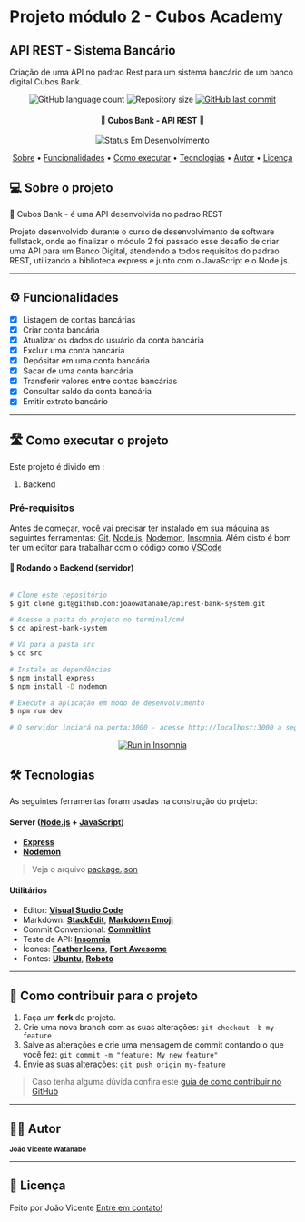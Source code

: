 # Projeto módulo 2 - Cubos Academy
## API REST - Sistema Bancário
Criação de uma API no padrao Rest para um sistema bancário de um banco digital Cubos Bank.

<p align="center">
  <img alt="GitHub language count" src="https://img.shields.io/github/languages/count/joaowatanabe/apirest-bank-system?color=%2304D361">

  <img alt="Repository size" src="https://img.shields.io/github/repo-size/joaowatanabe/apirest-bank-system">
  
  <a href="https://github.com/joaowatanabe/apirest-bank-system/commits/main">
    <img alt="GitHub last commit" src="https://img.shields.io/github/last-commit/joaowatanabe/apirest-bank-system">
  </a>
  
  <!-- <img alt="License" src="https://img.shields.io/badge/license-MIT-brightgreen"> -->
  
 
</p>
<h4 align="center"> 
	🚧 Cubos Bank - API REST 🚧
</h4>

<p align="center">
	<img alt="Status Em Desenvolvimento" src="https://img.shields.io/badge/STATUS-EM%20DESENVOLVIMENTO-green">
	<!-- <img alt="Status Concluído" src="https://img.shields.io/badge/STATUS-CONCLU%C3%8DDO-brightgreen"> -->
</p>

<p align="center">
 <a href="#-sobre-o-projeto">Sobre</a> •
 <a href="#-funcionalidades">Funcionalidades</a> • 
 <a href="#-como-executar-o-projeto">Como executar</a> • 
 <a href="#-tecnologias">Tecnologias</a> • 
 <a href="#-autor">Autor</a> • 
 <a href="#user-content--licença">Licença</a>
</p>


## 💻 Sobre o projeto

📄 Cubos Bank - é uma API desenvolvida no padrao REST 


Projeto desenvolvido durante o curso de desenvolvimento de software fullstack, onde ao finalizar o módulo 2 foi passado esse desafio de criar uma API para um Banco Digital, atendendo a todos requisitos do padrao REST, utilizando a biblioteca express e junto com o JavaScript e o Node.js.

---

## ⚙️ Funcionalidades

- [x] Listagem de contas bancárias
- [x] Criar conta bancária
- [x] Atualizar os dados do usuário da conta bancária
- [x] Excluir uma conta bancária
- [x] Depósitar em uma conta bancária
- [x] Sacar de uma conta bancária
- [x] Transferir valores entre contas bancárias
- [x] Consultar saldo da conta bancária
- [x] Emitir extrato bancário

---

## 🛣️ Como executar o projeto

Este projeto é divido em :
1. Backend


### Pré-requisitos

Antes de começar, você vai precisar ter instalado em sua máquina as seguintes ferramentas:
[Git](https://git-scm.com), [Node.js](https://nodejs.org/en/), [Nodemon](https://nodemon.io/), [Insomnia](https://insomnia.rest/download).
Além disto é bom ter um editor para trabalhar com o código como [VSCode](https://code.visualstudio.com/)

#### 🎲 Rodando o Backend (servidor)

```bash

# Clone este repositório
$ git clone git@github.com:joaowatanabe/apirest-bank-system.git

# Acesse a pasta do projeto no terminal/cmd
$ cd apirest-bank-system

# Vá para a pasta src
$ cd src

# Instale as dependências
$ npm install express
$ npm install -D nodemon

# Execute a aplicação em modo de desenvolvimento
$ npm run dev

# O servidor inciará na porta:3000 - acesse http://localhost:3000 a seguir das rotas desejadas (todas estão na pasta /routes) através do insomnia. 

```
<p align="center">
  <a href="https://github.com/joaowatanabe/apirest-bank-system" target="_blank"><img src="https://insomnia.rest/images/run.svg" alt="Run in Insomnia"></a>
</p>


## 🛠 Tecnologias

As seguintes ferramentas foram usadas na construção do projeto:


#### [](https://github.com/joaowatanabe/apirest-bank-system#server-nodejs--typescript)**Server**  ([Node.js](https://nodejs.org/en)  +  [JavaScript](https://developer.mozilla.org/pt-BR/docs/Web/JavaScript))

-   **[Express](https://expressjs.com/)**
-   **[Nodemon](https://expressjs.com/)**

> Veja o arquivo  [package.json](https://github.com/joaowatanabe/apirest-bank-system/package.json)


#### [](https://github.com/cubos-academy/academy-template-readme-projects#utilit%C3%A1rios)**Utilitários**

-   Editor:  **[Visual Studio Code](https://code.visualstudio.com/)**
-   Markdown:  **[StackEdit](https://stackedit.io/)**,  **[Markdown Emoji](https://gist.github.com/rxaviers/7360908)**
-   Commit Conventional:  **[Commitlint](https://github.com/conventional-changelog/commitlint)**
-   Teste de API:  **[Insomnia](https://insomnia.rest/)**
-   Ícones:  **[Feather Icons](https://feathericons.com/)**,  **[Font Awesome](https://fontawesome.com/)**
-   Fontes:  **[Ubuntu](https://fonts.google.com/specimen/Ubuntu)**,  **[Roboto](https://fonts.google.com/specimen/Roboto)**

---

## 💪 Como contribuir para o projeto

1. Faça um **fork** do projeto.
2. Crie uma nova branch com as suas alterações: `git checkout -b my-feature`
3. Salve as alterações e crie uma mensagem de commit contando o que você fez: `git commit -m "feature: My new feature"`
4. Envie as suas alterações: `git push origin my-feature`
> Caso tenha alguma dúvida confira este [guia de como contribuir no GitHub](./CONTRIBUTING.md)

---

## 🧙‍♂️ Autor

 <sub><b>João Vicente Watanabe</b></sub></a>
 <br />

---

## 📝 Licença

<!-- Este projeto esta sobe a licença [MIT](./LICENSE). -->

Feito por João Vicente [Entre em contato!](https://www.linkedin.com/in/joaowatanabe/)

